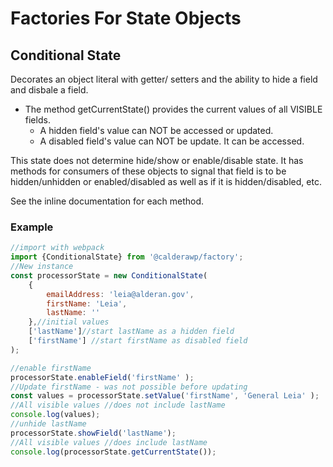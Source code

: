 # Factories For State Objects

## Conditional State

Decorates an object literal with getter/ setters and the ability to hide a field and disbale a field.

 * The method getCurrentState() provides the current values of all VISIBLE fields.
  	- A hidden field's value can NOT be accessed or updated.
 	- A disabled field's value can NOT be update. It can be accessed.
 	
This state does not determine hide/show or enable/disable state. It has methods for consumers of these objects to signal that field is to be hidden/unhidden or enabled/disabled as well as if it is hidden/disabled, etc.

See the inline documentation for each method.

### Example
```js
//import with webpack
import {ConditionalState} from '@calderawp/factory';
//New instance 
const processorState = new ConditionalState(
	{
        emailAddress: 'leia@alderan.gov',
        firstName: 'Leia',
        lastName: ''
    },//initial values
    ['lastName']//start lastName as a hidden field
    ['firstName'] //start firstName as disabled field
);

//enable firstName
processorState.enableField('firstName' );
//Update firstName - was not possible before updating
const values = processorState.setValue('firstName', 'General Leia' );
//All visible values //does not include lastName
console.log(values);
//unhide lastName
processorState.showField('lastName');
//All visible values //does include lastName
console.log(processorState.getCurrentState());

```
